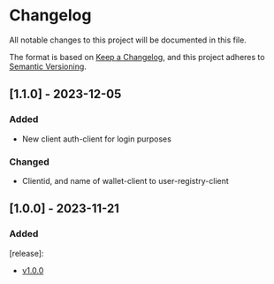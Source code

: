 # Changelog
All notable changes to this project will be documented in this file.

The format is based on [Keep a Changelog](https://keepachangelog.com/en/1.0.0/),
and this project adheres to [Semantic Versioning](https://semver.org/spec/v2.0.0.html).

## [1.1.0] - 2023-12-05
### Added

- New client auth-client for login purposes

### Changed

- Clientid, and name of wallet-client to user-registry-client

## [1.0.0] - 2023-11-21
### Added


[release]: 
- [v1.0.0]()
